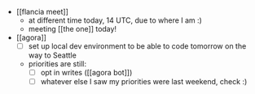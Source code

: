 - [[flancia meet]]
  - at different time today, 14 UTC, due to where I am :)
  - meeting [[the one]] today!
- [[agora]]
  - [ ] set up local dev environment to be able to code tomorrow on the way to Seattle
  - priorities are still:
    - [ ] opt in writes ([[agora bot]])
    - [ ] whatever else I saw my priorities were last weekend, check :)
